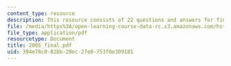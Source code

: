 ```yaml
---
content_type: resource
description: This resource consists of 22 questions and answers for final exam.
file: /media/https%3A/open-learning-course-data-rc.s3.amazonaws.com/hst-151-principles-of-pharmacology-spring-2005/394e70c082bb20ec27e0753f0e309181_2005_final.pdf
file_type: application/pdf
resourcetype: Document
title: 2005_final.pdf
uid: 394e70c0-82bb-20ec-27e0-753f0e309181
---
```

